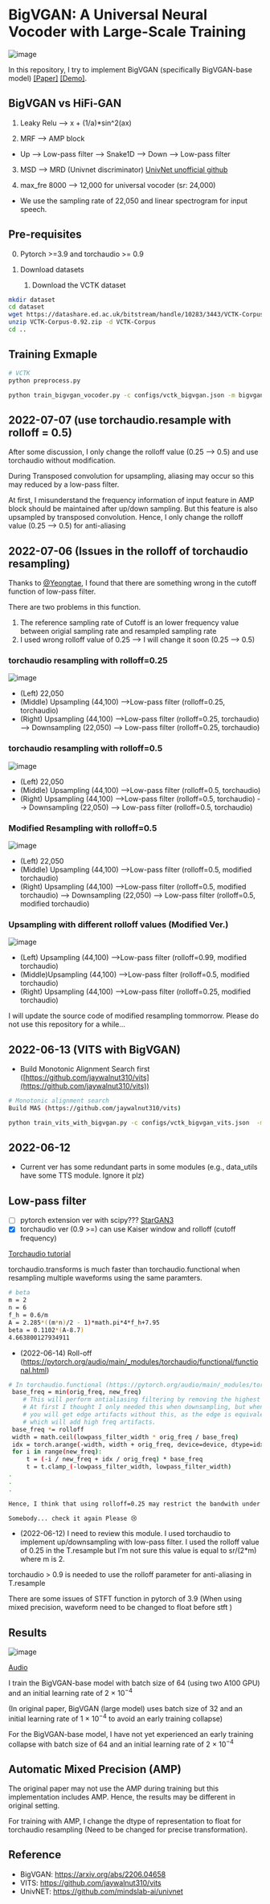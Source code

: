 # BigVGAN: A Universal Neural Vocoder with Large-Scale Training
![image](https://user-images.githubusercontent.com/56749640/173193781-0ee419a5-df66-4b94-8585-546167ecceb5.png)


In this repository, I try to implement BigVGAN (specifically BigVGAN-base model) [[Paper]](https://arxiv.org/pdf/2206.04658.pdf) [[Demo]](https://bigvgan-demo.github.io/).

## BigVGAN vs HiFi-GAN 

1. Leaky Relu --> x + (1/a)*sin^2(ax)

2. MRF --> AMP block 
- Up --> Low-pass filter --> Snake1D --> Down --> Low-pass filter

3. MSD --> MRD (Univnet discriminator) [UnivNet unofficial github](https://github.com/mindslab-ai/univnet/blob/9bb2b54838bb6d7ce767131cc7b8b61198bc7558/model/mrd.py#L49)

4. max_fre 8000 --> 12,000 for universal vocoder (sr: 24,000)
- We use the sampling rate of 22,050 and linear spectrogram for input speech.


## Pre-requisites
0. Pytorch >=3.9 and torchaudio >= 0.9

0. Download datasets
    1. Download the VCTK dataset
```sh
mkdir dataset
cd dataset
wget https://datashare.ed.ac.uk/bitstream/handle/10283/3443/VCTK-Corpus-0.92.zip
unzip VCTK-Corpus-0.92.zip -d VCTK-Corpus
cd ..
```
    

## Training Exmaple
```sh
# VCTK
python preprocess.py

python train_bigvgan_vocoder.py -c configs/vctk_bigvgan.json -m bigvgan
```

## 2022-07-07 (use torchaudio.resample with rolloff = 0.5)

After some discussion, I only change the rolloff value (0.25 --> 0.5) and use torchaudio without modification.

During Transposed convolution for upsampling, aliasing may occur so this may reduced by a low-pass filter.

At first, I misunderstand the frequency information of input feature in AMP block should be maintained after up/down sampling. 
But this feature is also upsampled by transposed convolution. Hence, I only change the rolloff value (0.25 --> 0.5) for anti-aliasing 

## 2022-07-06 (Issues in the rolloff of torchaudio resampling)
Thanks to [@Yeongtae](https://github.com/Yeongtae), I found that there are something wrong in the cutoff function of low-pass filter.

There are two problems in this function.
1. The reference sampling rate of Cutoff is an lower frequency value between origial sampling rate and resampled sampling rate
2. I used wrong rolloff value of 0.25 --> I will change it soon (0.25 --> 0.5)
 
### torchaudio resampling with rolloff=0.25

![image](https://user-images.githubusercontent.com/56749640/177588198-88ce61d8-24b4-4e1c-bfe8-ba7150801c1d.png)

- (Left) 22,050
- (Middle) Upsampling (44,100) -->Low-pass filter (rolloff=0.25, torchaudio)
- (Right) Upsampling (44,100) -->Low-pass filter (rolloff=0.25, torchaudio) --> Downsampling (22,050) --> Low-pass filter (rolloff=0.25, torchaudio)

### torchaudio resampling with rolloff=0.5

![image](https://user-images.githubusercontent.com/56749640/177588232-9c8613c3-ac8c-42c7-a381-0a08ec1026fc.png)

- (Left) 22,050
- (Middle) Upsampling (44,100) -->Low-pass filter (rolloff=0.5, torchaudio)
- (Right) Upsampling (44,100) -->Low-pass filter (rolloff=0.5, torchaudio) --> Downsampling (22,050) --> Low-pass filter (rolloff=0.5, torchaudio)

### Modified Resampling with rolloff=0.5

![image](https://user-images.githubusercontent.com/56749640/177588260-e9d756d3-886f-4dc0-82fb-afc709007cfc.png)

- (Left) 22,050
- (Middle) Upsampling (44,100) -->Low-pass filter (rolloff=0.5, modified torchaudio)
- (Right) Upsampling (44,100) -->Low-pass filter (rolloff=0.5, modified torchaudio) --> Downsampling (22,050) --> Low-pass filter (rolloff=0.5, modified torchaudio)

### Upsampling with different rolloff values (Modified Ver.)
    
![image](https://user-images.githubusercontent.com/56749640/177588287-ff7ce561-74ad-4018-a8df-a4593573b215.png)

- (Left) Upsampling (44,100) -->Low-pass filter (rolloff=0.99, modified torchaudio) 
- (Middle)Upsampling (44,100) -->Low-pass filter (rolloff=0.5, modified torchaudio)
- (Right) Upsampling (44,100) -->Low-pass filter (rolloff=0.25, modified torchaudio)
    
I will update the source code of modified resampling tommorrow. Please do not use this repository for a while... 


## 2022-06-13 (VITS with BigVGAN)
- Build Monotonic Alignment Search first ([https://github.com/jaywalnut310/vits](https://github.com/jaywalnut310/vits))
```sh
# Monotonic alignment search
Build MAS (https://github.com/jaywalnut310/vits)

python train_vits_with_bigvgan.py -c configs/vctk_bigvgan_vits.json  -m vits_with_bigvgan
```

## 2022-06-12
- Current ver has some redundant parts in some modules (e.g., data_utils have some TTS module. Ignore it plz)

## Low-pass filter
- [ ] pytorch extension ver with scipy??? [StarGAN3](https://github.com/NVlabs/stylegan3/blob/b1a62b91b18824cf58b533f75f660b073799595d/training/networks_stylegan3.py)
- [X] torchaudio ver (0.9 >=) can use Kaiser window and rolloff (cutoff frequency)

[Torchaudio tutorial](https://tutorials.pytorch.kr/beginner/audio_resampling_tutorial.html)

torchaudio.transforms is much faster than torchaudio.functional when resampling multiple waveforms using the same paramters. 

```sh
# beta 
m = 2
n = 6
f_h = 0.6/m
A = 2.285*((m*n)/2 - 1)*math.pi*4*f_h+7.95
beta = 0.1102*(A-8.7)
4.663800127934911
```

- (2022-06-14) Roll-off (https://pytorch.org/audio/main/_modules/torchaudio/functional/functional.html)
```sh
# In torchaudio.functional (https://pytorch.org/audio/main/_modules/torchaudio/functional/functional.html)
 base_freq = min(orig_freq, new_freq)
    # This will perform antialiasing filtering by removing the highest frequencies.
    # At first I thought I only needed this when downsampling, but when upsampling
    # you will get edge artifacts without this, as the edge is equivalent to zero padding,
    # which will add high freq artifacts.
 base_freq *= rolloff
 width = math.ceil(lowpass_filter_width * orig_freq / base_freq)
 idx = torch.arange(-width, width + orig_freq, device=device, dtype=idx_dtype)
 for i in range(new_freq):
     t = (-i / new_freq + idx / orig_freq) * base_freq
     t = t.clamp_(-lowpass_filter_width, lowpass_filter_width)
.
.
.

Hence, I think that using rolloff=0.25 may restrict the bandwith under nyquist freq (fs/2).

Somebody... check it again Please 😢
```
- (2022-06-12) I need to review this module. I used torchaudio to implement up/downsampling with low-pass filter. I used the rolloff value of 0.25 in the T.resample but I'm not sure this value is equal to sr/(2*m) where m is 2.

 torchaudio > 0.9 is needed to use the rolloff parameter for anti-aliasing in T.resample
 
 There are some issues of STFT function in pytorch of 3.9 (When using mixed precision, waveform need to be changed to float before stft ) 
 
## Results
![image](https://user-images.githubusercontent.com/56749640/173265977-f77d6e54-f723-4547-a29c-b669b43f47cb.png)

[Audio](https://github.com/sh-lee-prml/BigVGAN/tree/main/audio)

 I train the BigVGAN-base model with batch size of 64 (using two A100 GPU) and an initial learning rate of 2 × 10<sup>−4</sup>

(In original paper, BigVGAN (large model) uses batch size of 32 and an initial learning rate of 1 × 10<sup>−4</sup>
 to avoid an early training collapse)

For the BigVGAN-base model, I have not yet experienced an early training collapse with batch size of 64 and an initial learning rate of 2 × 10<sup>−4</sup>


## Automatic Mixed Precision (AMP)

The original paper may not use the AMP during training but this implementation includes AMP. Hence, the results may be different in original setting.

For training with AMP, I change the dtype of representation to float for torchaudio resampling (Need to be changed for precise transformation).

## Reference
- BigVGAN: https://arxiv.org/abs/2206.04658
- VITS: https://github.com/jaywalnut310/vits
- UnivNET: https://github.com/mindslab-ai/univnet
